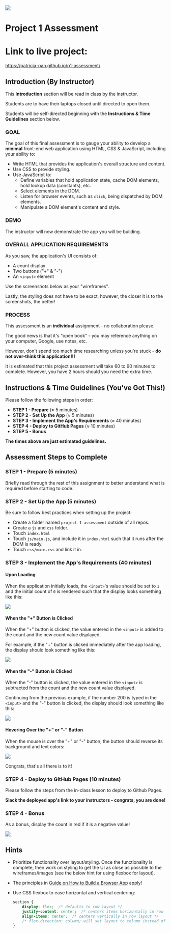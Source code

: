 <img src="https://i.imgur.com/sX12DTc.png">

# Project 1 Assessment

# Link to live project:
https://patricia-pan.github.io/p1-assessment/

## Introduction (By Instructor)

This **Introduction** section will be read in class by the instructor.

Students are to have their laptops closed until directed to open them.

Students will be self-directed beginning with the **Instructions & Time Guidelines** section below.

### GOAL

The goal of this final assessment is to gauge your ability to develop a **minimal** front-end web application using HTML, CSS & JavaScript, including your ability to:

- Write HTML that provides the application's overall structure and content. 
- Use CSS to provide styling.
- Use JavaScript to:
	- Define variables that hold application state, cache DOM elements, hold lookup data (constants), etc.
	- Select elements in the DOM.
	- Listen for browser events, such as `click`, being dispatched by DOM elements.
	- Manipulate a DOM element's content and style. 

### DEMO

The instructor will now demonstrate the app you will be building.

### OVERALL APPLICATION REQUIREMENTS

As you saw, the application's UI consists of:

- A count display
- Two buttons ("+" & "-")
- An `<input>` element

Use the screenshots below as your "wireframes".

Lastly, the styling does not have to be exact, however, the closer it is to the screenshots, the better!

### PROCESS

This assessment is an **individual** assignment - no collaboration please.

The good news is that it's "open book" - you may reference anything on your computer, Google, use notes, etc. 

However, don't spend too much time researching unless you're stuck - **do not over-think this application!!!**

It is estimated that this project assessment will take 60 to 90 minutes to complete. However, you have 2 hours should you need the extra time.

## Instructions & Time Guidelines (You've Got This!)

Please follow the following steps in order:

- **STEP 1 - Prepare** (&asymp; 5 minutes)
- **STEP 2 - Set Up the App** (&asymp; 5 minutes)
- **STEP 3 - Implement the App's Requirements** (&asymp; 40 minutes)
- **STEP 4 - Deploy to GitHub Pages** (&asymp; 10 minutes)
- **STEP 5 - Bonus**

**The times above are just estimated guidelines.**

## Assessment Steps to Complete

### STEP 1 - Prepare (5 minutes)

Briefly read through the rest of this assignment to better understand what is required before starting to code.

### STEP 2 - Set Up the App (5 minutes)

Be sure to follow best practices when setting up the project:

- Create a folder named `project-1-assessment` outside of all repos.
- Create a `js` and `css` folder.
- Touch `index.html`
- Touch `js/main.js`, and include it in `index.html` such that it runs after the DOM is ready.
- Touch `css/main.css` and link it in.

### STEP 3 - Implement the App's Requirements (40 minutes)

#### Upon Loading

When the application initially loads, the `<input>`'s value should be set to `1` and the initial count of `0` is rendered such that the display looks something like this:

<img src="https://i.imgur.com/nsLfnoG.png">

#### When the "+" Button is Clicked

When the "+" button is clicked, the value entered in the `<input>` is added to the count and the new count value displayed.

For example, if the "+" button is clicked immediately after the app loading, the display should look something like this:

<img src="https://i.imgur.com/xNdlBn2.png">

#### When the "-" Button is Clicked

When the "-" button is clicked, the value entered in the `<input>` is subtracted from the count and the new count value displayed.

Continuing from the previous example, if the number 200 is typed in the `<input>` and the "-" button is clicked, the display should look something like this:

<img src="https://i.imgur.com/QjtcAJT.png">

#### Hovering Over the "+" or "-" Button

When the mouse is over the "+" or "-" button, the button should reverse its background and text colors:

<img src="https://i.imgur.com/agT3aGX.png">

Congrats, that's all there is to it!

### STEP 4 - Deploy to GitHub Pages (10 minutes)

Please follow the steps from the in-class lesson to deploy to Github Pages.

**Slack the deployed app's link to your instructors - congrats, you are done!**

### STEP 4 - Bonus

As a bonus, display the count in red if it is a negative value!

<img src="https://i.imgur.com/LCSG1Wg.png">

## Hints

- Prioritize functionality over layout/styling. Once the functionality is complete, then work on styling to get the UI as close as possible to the wireframes/images (see the below hint for using flexbox for layout).
- The principles in [Guide on How to Build a Browser App](https://github.com/ga-students/wdi-dt-57/blob/master/work/w01/d5/03-guide-to-building-a-browser-app.md) apply!
- Use CSS flexbox to ease horizontal and vertical centering:

	```css
	section {
		display: flex;  /* defaults to row layout */
		justify-content: center;  /* centers items horizontally in row layout */
		align-items: center;  /* centers vertically in row layout */
		/* flex-direction: column; will set layout to column instead of row */
	}
	```
